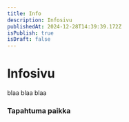 ```yaml
---
title: Info
description: Infosivu
publishedAt: 2024-12-28T14:39:39.172Z
isPublish: true
isDraft: false
---
```

# I﻿nfosivu

blaa blaa blaa



### T﻿apahtuma paikka